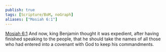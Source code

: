 ```yaml
---
publish: true
tags: [Scripture/BoM, noGraph]
aliases: ["Mosiah 6:1"]
---
```

[Mosiah 6:1](https://churchofjesuschrist.org/study/scriptures/bofm/mosiah/6?lang=eng&id=p1#p1) And now, king Benjamin thought it was expedient, after having finished speaking to the people, that he should take the names of all those who had entered into a covenant with God to keep his commandments.
